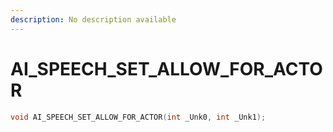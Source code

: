 ```yaml
---
description: No description available 
---
```


# AI_SPEECH_SET_ALLOW_FOR_ACTOR

```cpp
void AI_SPEECH_SET_ALLOW_FOR_ACTOR(int _Unk0, int _Unk1);
```
